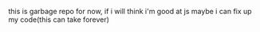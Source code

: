 this is garbage repo for now, if i will think i'm good at js maybe i can fix up my code(this can take forever)
